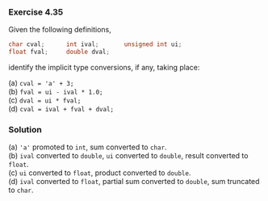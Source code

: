 ### Exercise 4.35

Given the following definitions,

```cpp
char cval;      int ival;       unsigned int ui;
float fval;     double dval;
```

identify the implicit type conversions, if any, taking place:

(a) `cval = 'a' + 3;`  
(b) `fval = ui - ival * 1.0;`  
(c) `dval = ui * fval;`  
(d) `cval = ival + fval + dval;`

### Solution

(a) `'a'` promoted to `int`, sum converted to `char`.  
(b) `ival` converted to `double`, `ui` converted to `double`, result converted
to `float`.  
(c) `ui` converted to `float`, product converted to `double`.  
(d) `ival` converted to `float`, partial sum converted to `double`, sum
truncated to `char`.
